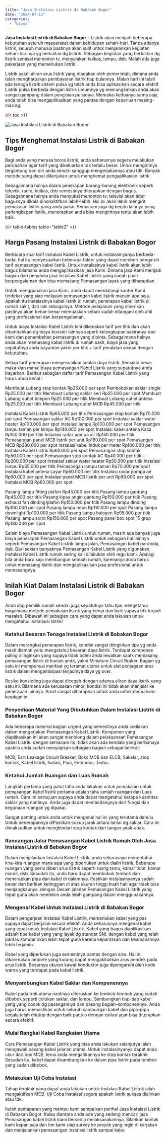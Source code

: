 ```yaml
---
title: "Jasa Instalasi Listrik di Babakan Bogor"
date: "2024-07-13"
categories: 
  - "biaya"
---
```


**Jasa Instalasi Listrik di Babakan Bogor** – Listrik akan menjadi beberapa kebutuhan seluruh masyarakat dalam kehidupan sehari-hari. Tanpa adanya listrik, seluruh manusia pastinya akan sulit untuk menjalankan kegiatan sehari-harinya yg berkaitan dg listirik. Sebagian kegiatan yang berkaitan dg listrik semisal menonton tv, menyalakan kulkas, lampu, dsb. Malah ada juga pekerjaan yang memerlukan listrik.

Listrik yakni aliran arus listrik yang diadakan oleh pemerintah, dimana anda telah mengharuskan pembayaran listrik tiap bulannya. Malah hari ini telah ada tenaga listrik sistem pulsa yg telah anda bisa aplikasikan secara efektif. Listrik pulsa berbeda dengan listrik umumnya yg memungkinkan anda akan sangat gampang dalam pengisian pulsanya. Memakai keduanya sama saja, anda telah bisa mengaplikasikan yang pantas dengan keperluan masing-masing.

{{< toc >}}

![Jasa Instalasi Listrik di Babakan Bogor](/images/instalasi-listrik-murah24.png)

## Tips Menghemat Instalasi Listrik di Babakan Bogor

Bagi anda yang merasa boros listrik, anda seharusnya segera melakukan perubahan agar tarif yang dikeluarkan tdk terlalu besar. Untuk mengiritnya tergantung dari diri anda sendiri sanggup mengerjakannya atau tdk. Banyak metode yang dapat dikerjakan untuk menghemat pengaplikasian listrik.

Sebagaimana halnya dalam penerapan barang-barang elektronik seperti televisi, radio, kulkas, dsb semestinya diterapkan dengan bagus. Sebagaimana halnya anda menyukai menonton tv, televisi akan tidur bagusnya dikala dinonaktifkan lebih-lebih. Hal ini akan lebih mengirit pemakaian listrik yang anda pakai. Semacam juga dg begitu lainnya yang perlengkapan listrik, menerapkan anda bisa mengiritnya tentu akan lebih baik.

{{< table-tables table="table2" >}}

## Harga Pasang Instalasi Listrik di Babakan Bogor

Berbicara soal tarif Instalasi Kabel Listrik, untuk instalasinyanya berbeda-beda, hal itu menyesuaikan beberapa faktor yang dapat memberi pengaruh tarif pemasangan kabel listrik. Untuk instalasinya kabel listrik akan lebih bagus bilamana anda mengaplikasikan jasa Kami. Dimana jasa Kami menjadi bagian dari penyedia jasa Instalasi Kabel Listrik yang sudah pasti berpengalaman dan bisa memasang Pemasangan layak yang diharapkan.

Untuk menggunakan jasa Kami, anda dapat mendatangi kantor Kami terdekat yang siap melayani pemasangan kabel listrik macam apa saja. Apakah itu instalasinya kabel listrik di rumah, penerapan kabel listrik di rumah sakit, dan lain sebagainya. Metode pelayanan yang diberikan pastinya akan benar-benar memuaskan sebab sudah ditangani oleh ahli yang professional dan berpengalaman.

Untuk biaya Instalasi Kabel Listrik kini dikenakan tarif per titik dan akan ditambahkan dg biaya booster lainnya seperti kelengkapan sekiranya dari kami dan penambahan pemasangan yang dipinta. Sebagaimana halnya anda akan memasang kabel listrik di rumah sakit, biaya jasa yang sepatutnya anda bayarkan yakni per titik + tarif peralatan sesuai dengan kebutuhan.

Setiap tarif penerapan menyesuaikan jumlah daya listrik. Semakin besar maka kian mahal biaya pemasangan Kabel Listrik yang sepatutnya anda bayarkan. Berikut sebagian daftar tarif Pemasangan Kabel Listrik yang harus anda kenal !

Membuat Lubang stop kontak Rp25.000 per spot Pembobokan saklar single Rp25.000 per titik Membuat Lubang saklar seri Rp25.000 per spot Membuat Lubang outlet telepon Rp25.000 per titik Membuat Lubang outlet antena Rp25.000 per titik Membuat Lubang outlet MCB Rp45.000 per titik

Instalasi Kabel Listrik Rp65.000 per titik Pemasangan stop kontak Rp70.000 per spot Pemasangan saklar AC Rp100.000 per spot Instalasi saklar water heater Rp100.000 per spot Instalasi lampu Rp100.000 per spot Pemasangan lampu taman per lampu Rp140.000 per spot Instalasi kabel antena Kaca Rp150.000 per titik Instalasi radar pompa air Rp150.000 per titik Pemasangan panel MCB listrik per unit Rp180.000 per spot Pemasangan MCB Rp280.000 per spot Instalasi kabel induk per meter Rp100.000 per titik Instalasi Kabel Listrik Rp60.000 per spot Pemasangan stop kontak Rp50.000 per spot Pemasangan stop kontak AC Rp40.000 per titik – Rp200.000 per spot Instalasi saklar water heater Rp50.000 per titik Instalasi lampu Rp65.000 per titik Pemasangan lampu taman Rp70.000 per spot Instalasi kabel antena Layar Rp60.000 per titik Instalasi radar pompa air Rp60.000 per spot Instalasi panel MCB listrik per unit Rp90.000 per spot Instalasi MCB Rp60.000 per spot

Pasang lampu fitting plafon Rp45.000 per titik Pasang lampu gantung Rp45.000 per titik Pasang kipas angin gantung Rp150.000 per titik Pasang exhaust fan dinding/plafon Rp150.000 per titik Pasang lampu dinding Rp100.000 per spot Pasang lampu neon Rp110.000 per spot Pasang lampu downlight Rp100.000 per titik Pasang lampu halogen Rp95.000 per titik Pasang lampu sorot Rp150.000 per spot Pasang panel box spot 15 grup Rp180.000 per spot

Selain biaya Pemasangan Kabel Listrik untuk rumah, masih ada banyak juga biaya penerapan Pemasangan Kabel Listrik untuk sebagian hal lainnya seperti Pemasangan Kabel Listrik lampu jalan, Pemasangan kabel parabola, dsb. Dari sekian banyaknya Pemasangan Kabel Listrik yang digunakan, Instalasi Kabel Listrik rumah sering kali dilakukan oleh regu kami. Apalagi bila anda baru saja membangun sebuah rumah, karenanya anda harus untuk memasang listrik dan mengaplikasikan jasa profesional untuk memasangnya.

## Inilah Kiat Dalam Instalasi Listrik di Babakan Bogor


Anda sbg pemilik rumah sendiri juga sepatutnya tahu tips mengetahui bagaimana metode pemakaian listrik yang benar dan baik supaya tdk terjadi masalah. Dibawah ini sebagian cara yang dapat anda lakukan untuk mengetahui instalasai listrik!

### Ketahui Besaran Tenaga Instalasi Listrik di Babakan Bogor

Dalam merangkai penerapan listrik, kondisi sangat diinginkan tips yg anda mesti diamati yaitu mengetahui besaran daya listrik. Terdapat komponen paling diinginkan yang supaya tidak boleh anda lewatkan saatk memasang pemasangan listrik di hunian anda, yakni Miniature Circuit Braker. Bagian yg satu ini mempunyai manfaat yg teramat utama untuk alat penjagaan arus listrik dalam mengantisipasi terjadinya daya yg over.

Resiko konsleting juga dapat dicegah dengan adanya aliran daya listrik yang satu ini. Bilamana ada kerusakan minor, kondisi ini tidak akan menjalar ke penerapan lainnya. Amat sangat diharapkan untuk anda untuk memahami keadaan ini.

### Penyediaan Material Yang Dibutuhkan Dalam Instalasi Listrik di Babakan Bogor

Ada beberapa material bagian urgent yang semestinya anda sediakan dalam mengerjakan Pemasangan Kabel Listrik. Komponen yang diaplikasikan ini akan sangat menolong dalam pelaksanaan Pemasangan Kabel Listrik. dengan semacam itu, tidak akan ada kendala yang berbahaya apabila anda sudah menyiapkan sebagian bagian sebagai berikut:

MCB, Eart Leakage Circuit Breaker, Boks MCB dan ELCB, Sakelar, stop kontak, Kabel listrik, Isolasi, Pipa, Embodus, Tedus.

### Ketahui Jumlah Ruangan dan Luas Rumah

Langkah pertama yang patut tahu anda lakukan untuk pemakaian untuk pemasangan kabel listrik pertama adalah tahu jumlah ruangan dan Luas rumah. Cara ini bertujuan supaya anda dapat mengetahui berapa kuantitas saklar yang nantinya. Anda juga dapat memandangnya dari fungsi dan kegunaan ruangan yg dipakai.

Sangat penting untuk anda untuk mengenal hal ini yang terutama dahulu. Untuk penerapannya diPastikan cukup jarak antara lantai dg saklar. Cara ini dimaksudkan untuk menghindari stop kontak dari tangan anak-anak.

### Rancangan Jalur Pemasangan Kabel Listrik Rumah Oleh Jasa Instalasi Listrik di Babakan Bogor

Dalam menjalankan Instalasi Kabel Listrik, anda seharusnya mengetahui kira-kira ruangan mana saja yang diperlukan untuk dialiri listrik. Beberapa ruangan yang perlu diberi arus listrik seperti ruang tamu, kamar tidur, kamar mandi, dsb. Sesudah itu, anda baru dapat membobok tembok dan menerapkan pipa dan kabel di dalamnya. Pastikan instalasinyanya sudah benar dan berikan ketinggian di atas ukuran tinggi buah hati agar tidak bisa menjangkaunya. dengan Desain jalanan Pemasangan Kabel Listrik yang tepat guna akan membikin anda lebih gampang dalam menggunakannya.

### Mengenal Kabel Untuk Instalasi Listrik di Babakan Bogor

Dalam pengerjaan Instalasi Kabel Listrik, memerlukan kabel yang pas supaya dapat berjalan secara efektif. Anda seharusnya mengenal kabel yang tepat untuk Instalasi Kabel Listrik. Kabel yang bagus diaplikasikan adalah tipe kabel yang yang layak dg standar SNI. dengan kabel yang telah pantas standar akan lebih tepat guna karena kepantasan dan keamanannya lebih terjamin.

Kabel yang diperlukan juga semestinya pantas dengan size. Hal ini dikarenakan ampere yang kurang dapat mengakibatkan arus pendek pada arus listrik. Besarnya ukuran kawat konduktor juga dipengaruhi oleh kode warna yang terdapat pada kabel listrik.

### Menyambungkan Kabel Saklar dan Komponennya

Kabel pada trek utama nantinya diteruskan ke tembok-tembok yang sudah dibobok seperti colokan saklar, dan lampu. Sambungkan tiap-tiap kabel yang yang cocok dg pasangannya dan pasang bagian-komponennya. Anda juga harus memastikan untuk seluruh sambungan kabel dan pipa-pipa segala telah ditutup dengan baik pantas dengan isolasi agar bisa diterapkan secara efektif.

### Mulai Rangkai Kabel Rangkaian Utama

Cara Pemasangan Kabel Listrik yang bisa anda lakukan selanjutya ialah mengawali pasang kabel jalanan utama. Untuk instalasinyanya dapat anda ukur dari box MCB, terus anda mengaitkannya ke stop kontak terakhir. Sesudah itu, kabel dapat disambungkan ke dalam pipa listrik pada tembok yang sudah dibobok.

### Melakukan Uji Coba Instalasi

Tahap terakhir yang dapat anda lakukan untuk Instalasi Kabel Listrik ialah mengaktifkan MCB. Uji Coba Instalasi segera apakah listrik sukses dialirkan atau tdk.

Itulah pemaparan yang mampu kami sampaikan perihal Jasa Instalasi Listrik di Babakan Bogor. Kalau diantara anda ada yang sedang mencari jasa Pemasangan kabel listrik kami bersedia melaksanakannya. Silahkan kontak kami kapan saja dan tim kami siap survey ke proyek yang ingin di kerjakan dan menjalankan pemasangan instalasi listrik sampai kelar.
